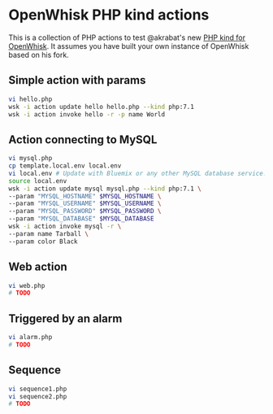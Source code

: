 # OpenWhisk PHP kind actions

This is a collection of PHP actions to test @akrabat's new [PHP kind for OpenWhisk](https://github.com/apache/incubator-openwhisk/pull/2415). It assumes you have built your own instance of OpenWhisk based on his fork.

## Simple action with params
```bash
vi hello.php
wsk -i action update hello hello.php --kind php:7.1
wsk -i action invoke hello -r -p name World
```

## Action connecting to MySQL
```bash
vi mysql.php
cp template.local.env local.env
vi local.env # Update with Bluemix or any other MySQL database service.
source local.env
wsk -i action update mysql mysql.php --kind php:7.1 \
--param "MYSQL_HOSTNAME" $MYSQL_HOSTNAME \
--param "MYSQL_USERNAME" $MYSQL_USERNAME \
--param "MYSQL_PASSWORD" $MYSQL_PASSWORD \
--param "MYSQL_DATABASE" $MYSQL_DATABASE
wsk -i action invoke mysql -r \
--param name Tarball \
--param color Black
```

## Web action
```bash
vi web.php
# TODO
```

## Triggered by an alarm
```bash
vi alarm.php
# TODO
```

## Sequence
```bash
vi sequence1.php
vi sequence2.php
# TODO
```
